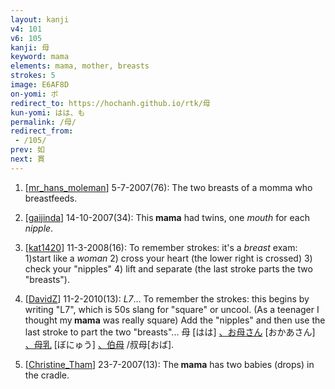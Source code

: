 ```yaml
---
layout: kanji
v4: 101
v6: 105
kanji: 母
keyword: mama
elements: mama, mother, breasts
strokes: 5
image: E6AF8D
on-yomi: ボ
redirect_to: https://hochanh.github.io/rtk/母
kun-yomi: はは、も
permalink: /母/
redirect_from:
 - /105/
prev: 如
next: 貫
---
```


1) [<a href="http://kanji.koohii.com/profile/mr_hans_moleman">mr_hans_moleman</a>] 5-7-2007(76): The two breasts of a momma who breastfeeds.

2) [<a href="http://kanji.koohii.com/profile/gaijinda">gaijinda</a>] 14-10-2007(34): This<strong> mama</strong> had twins, one <em>mouth</em> for each <em>nipple</em>.

3) [<a href="http://kanji.koohii.com/profile/kat1420">kat1420</a>] 11-3-2008(16): To remember strokes: it&#039;s a <em>breast</em> exam: 1)start like a <em>woman</em> 2) cross your heart (the lower right is crossed) 3) check your &quot;nipples&quot; 4) lift and separate (the last stroke parts the two &quot;breasts&quot;).

4) [<a href="http://kanji.koohii.com/profile/DavidZ">DavidZ</a>] 11-2-2010(13): <em>L7</em>... To remember the strokes: this begins by writing &quot;L7&quot;, which is 50s slang for &quot;square&quot; or uncool. (As a teenager I thought my<strong> mama</strong> was really square) Add the &quot;nipples&quot; and then use the last stroke to part the two &quot;breasts&quot;... 母 [はは] <a href="midori://search?text=、お母さん">、お母さん</a> [おかあさん] <a href="midori://search?text=、母乳">、母乳</a> [ぼにゅう] <a href="midori://search?text=、伯母">、伯母</a> /叔母[おば].

5) [<a href="http://kanji.koohii.com/profile/Christine_Tham">Christine_Tham</a>] 23-7-2007(13): The<strong> mama</strong> has two babies (drops) in the cradle.

